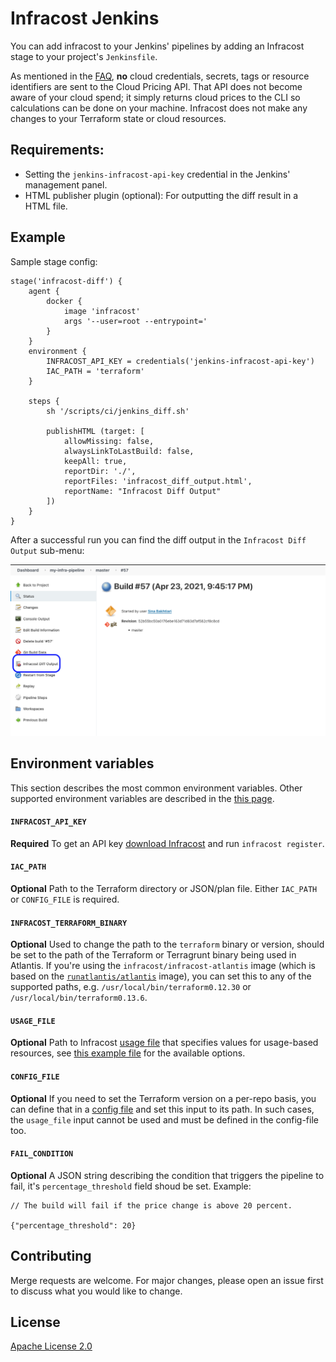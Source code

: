 # Infracost Jenkins

You can add infracost to your Jenkins' pipelines by adding an Infracost stage to your project's `Jenkinsfile`.

As mentioned in the [FAQ](https://www.infracost.io/docs/faq), **no** cloud credentials, secrets, tags or resource identifiers are sent to the Cloud Pricing API. That API does not become aware of your cloud spend; it simply returns cloud prices to the CLI so calculations can be done on your machine. Infracost does not make any changes to your Terraform state or cloud resources.

## Requirements:
* Setting the `jenkins-infracost-api-key` credential in the Jenkins' management panel.
* HTML publisher plugin (optional): For outputting the diff result in a HTML file.

## Example
Sample stage config:
```
stage('infracost-diff') {
    agent {
        docker {
            image 'infracost'
            args '--user=root --entrypoint='
        }
    }
    environment {
        INFRACOST_API_KEY = credentials('jenkins-infracost-api-key')
        IAC_PATH = 'terraform'
    }

    steps {
        sh '/scripts/ci/jenkins_diff.sh'

        publishHTML (target: [
            allowMissing: false,
            alwaysLinkToLastBuild: false,
            keepAll: true,
            reportDir: './',
            reportFiles: 'infracost_diff_output.html',
            reportName: "Infracost Diff Output"
        ])
    }
}
```

After a successful run you can find the diff output in the `Infracost Diff Output` sub-menu:

<img src="screenshot.png" width=557 alt="Example screenshot" />


## Environment variables

This section describes the most common environment variables. Other supported environment variables are described in the [this page](https://www.infracost.io/docs/integrations/environment_variables).

#### `INFRACOST_API_KEY`

**Required** To get an API key [download Infracost](https://www.infracost.io/docs/#installation) and run `infracost register`.

#### `IAC_PATH`
**Optional** Path to the Terraform directory or JSON/plan file. Either `IAC_PATH` or `CONFIG_FILE` is required.

#### `INFRACOST_TERRAFORM_BINARY`

**Optional** Used to change the path to the `terraform` binary or version, should be set to the path of the Terraform or Terragrunt binary being used in Atlantis. If you're using the `infracost/infracost-atlantis` image (which is based on the [`runatlantis/atlantis`](https://github.com/runatlantis/atlantis/blob/master/Dockerfile) image), you can set this to any of the supported paths, e.g. `/usr/local/bin/terraform0.12.30` or `/usr/local/bin/terraform0.13.6`.

#### `USAGE_FILE`

**Optional** Path to Infracost [usage file](https://www.infracost.io/docs/usage_based_resources#infracost-usage-file) that specifies values for usage-based resources, see [this example file](https://github.com/infracost/infracost/blob/master/infracost-usage-example.yml) for the available options.

#### `CONFIG_FILE`

**Optional** If you need to set the Terraform version on a per-repo basis, you can define that in a [config file](https://www.infracost.io/docs/config_file/) and set this input to its path. In such cases, the `usage_file` input cannot be used and must be defined in the config-file too.

#### `FAIL_CONDITION`

**Optional** A JSON string describing the condition that triggers the pipeline to fail, it's `percentage_threshold` field shoud be set. Example:
```
// The build will fail if the price change is above 20 percent.

{"percentage_threshold": 20}
```

## Contributing

Merge requests are welcome. For major changes, please open an issue first to discuss what you would like to change.

## License

[Apache License 2.0](https://choosealicense.com/licenses/apache-2.0/)
